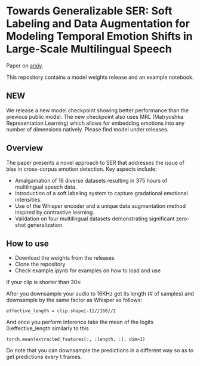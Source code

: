 # Towards Generalizable SER: Soft Labeling and Data Augmentation for Modeling Temporal Emotion Shifts in Large-Scale Multilingual Speech
Paper on [arxiv](https://arxiv.org/abs/2311.08607).

This repository contains a model weights release and an example notebook.

## NEW

We release a new model checkpoint showing better performance than the previous public model. 
The new checkpoint also uses MRL (Matryoshka Representation Learning) which allows for embedding emotions into any number of dimensions natively.
Please find model under releases.

## Overview

The paper presents a novel approach to SER that addresses the issue of bias in cross-corpus emotion detection. Key aspects include:

- Amalgamation of 16 diverse datasets resulting in 375 hours of multilingual speech data.
- Introduction of a soft labeling system to capture gradational emotional intensities.
- Use of the Whisper encoder and a unique data augmentation method inspired by contrastive learning.
- Validation on four multilingual datasets demonstrating significant zero-shot generalization.

## How to use

- Download the weights from the releases
- Clone the repository
- Check example.ipynb for examples on how to load and use

If your clip is shorter than 30s:

After you downsample your audio to 16KHz get its length (# of samples) and downsample by the same factor as Whisper as follows:
```
effective_length = clip.shape[-1]//160//2
```
And once you perform inference take the mean of the logits 0:effective_length similarly to this
```
torch.mean(extracted_features[:, :length, :], dim=1)
```

Do note that you can downsample the predictions in a different way so as to get predictions every t frames.